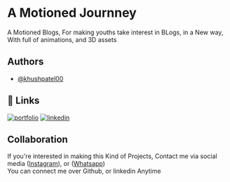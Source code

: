 
# A Motioned Journney

A Motioned Blogs, For making youths take interest in BLogs, in a New way, With full of animations, and 3D assets


## Authors

- [@khushpatel00](https://www.github.com/khushpatel00])


## 🔗 Links
[![portfolio](https://img.shields.io/badge/my_portfolio-000?style=for-the-badge&logo=ko-fi&logoColor=white)](https://khushpatel00.github.io)
[![linkedin](https://img.shields.io/badge/linkedin-0A66C2?style=for-the-badge&logo=linkedin&logoColor=white)](https://www.linkedin.com/khushpatel00)



## Collaboration
If you're interested in making this Kind of Projects, Contact me via social media ([Instagram](https://www.linkedin.com/khushpatel00)), or ([Whatsapp](https://www.wa.me/919316270122))
<br />You can connect me over Github, or linkedin Anytime

